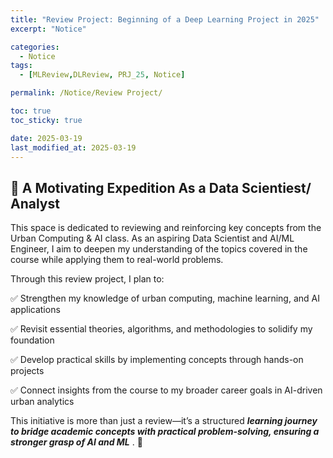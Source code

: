 ```yaml
---
title: "Review Project: Beginning of a Deep Learning Project in 2025"
excerpt: "Notice"

categories:
  - Notice
tags:
  - [MLReview,DLReview, PRJ_25, Notice]

permalink: /Notice/Review Project/

toc: true
toc_sticky: true

date: 2025-03-19
last_modified_at: 2025-03-19
---
```


## 🦥 A Motivating Expedition As a Data Scientiest/ Analyst 


This space is dedicated to reviewing and reinforcing key concepts from the Urban Computing & AI class. As an aspiring Data Scientist and AI/ML Engineer, I aim to deepen my understanding of the topics covered in the course while applying them to real-world problems.

Through this review project, I plan to:

✅ Strengthen my knowledge of urban computing, machine learning, and AI applications

✅ Revisit essential theories, algorithms, and methodologies to solidify my foundation

✅ Develop practical skills by implementing concepts through hands-on projects

✅ Connect insights from the course to my broader career goals in AI-driven urban analytics

This initiative is more than just a review—it’s a structured ***learning journey to bridge academic concepts with practical problem-solving, ensuring a stronger grasp of AI and ML*** . 🚀

